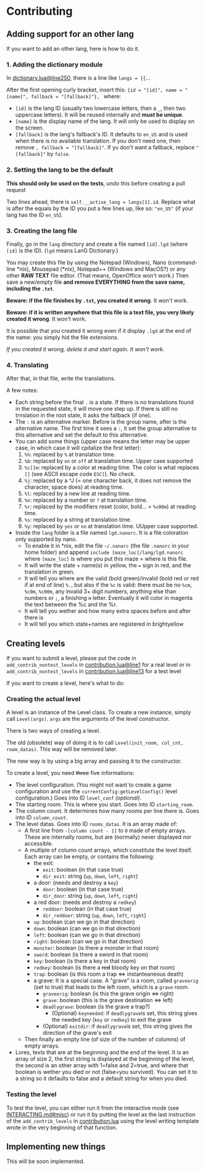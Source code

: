 # Contributing

## Adding support for an other lang
If you want to add an other lang, here is how to do it.

### 1. Adding the dictionary module
In [dictionary.lua@line250](dictionary.lua#L250), there is a line like `langs = {{`...

After the first opening curly bracket, insert this:
`{id = "[id]", name = "[name]", fallback = "[fallback]"}, `
where:
- `[id]` is the lang ID (usually two lowercase letters, then a `_`, then two uppercase letters). It will be reused internally and **must be unique**.
- `[name]` is the display name of the lang. It will only be used to display on the screen.
- `[fallback]` is the lang's fallback's ID. It defaults to `en_US` and is used when there is no available translation. If you don't need one, then remove `, fallback = "[fallback]"`. If yu don't want a fallback, replace `"[fallback]"` by `false`.

### 2. Setting the lang to be the default
**This should only be used on the tests**, undo this before creating a pull request

Two lines ahead, there is `self.__active_lang = langs[1].id`. Replace what is after the equals by the ID you put a few lines up, like so: `"en_US"` (if your lang has the ID `en_US`).

### 3. Creating the lang file
Finally, go in the `lang` directory and create a file named `[id].lgd` (where `[id]` is the ID). (`lgd` means LanG Dictionary.)

You may create this file by using the Notepad (Windows), Nano (command-line *nix), Mousepad (*nix), Notepad++ (Windows and MacOS?) or any other **RAW TEXT** file editor. (That means, OpenOffice won't work.)
Then save a new/empty file **and remove EVERYTHING from the save name, including the `.txt`**.

**Beware: if the file finishes by `.txt`, you created it wrong**. It won't work.

**Beware: if it is written anywhere that this file is a text file, you very likely created it wrong**. It won't work.

It is possible that you created it wrong even if it display `.lgd` at the end of the name: you simply hid the file extensions.

*If you created it wrong, delete it and start again. It won't work.*

### 4. Translating
After that, in that file, write the translations.

A few notes:
- Each string before the final `.` is a state. If there is no translations found in the requested state, it will move one step up. If there is still no trnslation in the root state, it asks the fallback (if one).
- The `:` is an alternative marker. Before is the group name, after is the alternative name. The first time it sees a `:`, it set the group alternative to this alternative and set the default to this alternative.
- You can add some things (upper case means the letter may be upper case, in which case it will cpitalize the first letter):
  1. `%%`: replaced by `%` at translation time.
  2. `%b`: replaced by `on` or `off` at translation time. Upper case supported
  3. `%c[]m`: replaced by a color at reading time. The color is what replaces `[]` (see ASCII escape code `ESC[`). No check.
  4. `%j`: replaced by a ^J (= one character back, it does not remove the character, space does) at reading time.
  5. `%l`: replaced by a new line at reading time.
  6. `%n`: replaced by a number or `?` at translation time.
  7. `%r`: replaced by the modifiers reset (color, bold... = `%c00m`) at reading time.
  8. `%s`: replaced by a string at translation time.
  9. `%y`: replaced by `yes` or `no` at translation time. UUpper case supported.
- Inside the `lang` folder is a file named `lgd.nanorc`. It is a file coloration only supported by nano.
  - To enable it in *nix, edit the file `~/.nanorc` (the file `.nanorc` in your home folder) and append `include [maze_loc]/lang/lgd.nanorc` where `[maze_loc]` is where you put this maze = where is this file.
  - It will write the state + name(s) in yellow, the `=` sign in red, and the translation in green.
  - It will tell you where are the valid (bold green)/invalid (bold red or red if at end of line) `%.`, but also if the `%c` is valid: there must be no `%cm`, `%c0m`, `%c00m`, any invalid 3+ digit numbers, anything else than numbers or `;`, a finishing `m` letter. Eventually it will color in magenta the text between the %c and the %r.
  - It will tell you wether and how many extra spaces before and after there is
  - It will tell you which state+names are registered in brightyellow

## Creating levels
If you want to submit a level, please put the code in `add_contrib_nontest_levels` in [contribution.lua@line1]( contribution.lua#L1) for a real level or in `add_contrib_nontest_levels` in [contribution.lua@line13]( contribution.lua#L13) for a test level

If you want to create a level, here's what to do:
### Creating the actual level
A level is an instance of the Level class. To create a new instance, simply call `Level(args)`.
`args` are the arguments of the level constructor.

There is two ways of creating a level.

The old \(obsolete) way of doing it is to call `Level(init_room, col_cnt, room_datas)`.
This way will be removed later.

The new way is by using a big array and passing it to the constructor.

To create a level, you need ~~three~~ five informations:
- The level configuration. \(You might not want to create a game configuration and use the `currentConfig:getLevelConfig()` level configuration.) Goes into ID `level_conf` *\(optional)*.
- The starting room. This is where you start. Goes into ID `starting_room`.
- The column count. It determines how many rooms per line there is. Goes into ID `column_count`.
- The level datas. Goes into ID `rooms_datas`. It is an array made of:
  - A first line from `-[column count - 1]` to `0` made of empty arrays. These are internally rooms, but are (normally) never displayed nor accessible.
  - A multiple of column count arrays, which constitute the level itself. Each array can be empty, or contains the following:
    - the exit:
      - `exit`: boolean (in that case true)
      - `dir_exit`: string (`up`, `down`, `left`, `right`)
    - a door: (needs and destroy a `key`)
      - `door`: boolean (in that case true)
      - `dir_door`: string (`up`, `down`, `left`, `right`)
    - a red door: (needs and destroy a `redkey`)
        - `reddoor`: boolean (in that case true)
        - `dir_reddoor`: string (`up`, `down`, `left`, `right`)
    - `up`: boolean (can we go in that direction)
    - `down`: boolean (can we go in that direction)
    - `left`: boolean (can we go in that direction)
    - `right`: boolean (can we go in that direction)
    - `monster`: boolean (is there a monster in that room)
    - `sword`: boolean (is there a sword in that room)
    - `key`: boolean (is there a key in that room)
    - `redkey`: boolean (is there a ~~red~~ bloody key on that room)
    - `trap`: boolean (is this room a trap <=> instanteaneous death)
    - a grave: It is a special case. A "grave" is a room, called `graveorig` (set to true) that leads to the left room, which is a `grave` room.
      - `graveorig`: boolean (is this the grave origin <=> right)
      - `grave`: boolean (this is the grave destination <=> left)
      - `deadlygrave`: boolean (is the grave a trap?)
        - \(Optional) `keyneeded`: if `deadlygrave`is set, this string gives the needed key (`key` or `redkey`) to exit the grave
      - \(Optional) `exitdir`: if `deadlygrave`is set, this string gives the direction of the grave's exit
  - Then finally an empty line (of size of the number of columns) of empty arrays.
- Lores, texts that are at the beginning and the end of the level. It is an array of size 2, the first string is displayed at the beginning of the level, the second is an other array with 1=false and 2=true, and where that boolean is wether you died or not (false=you survived). You can set it to a string so it defaults to false and a default string for when you died.

### Testing the level
To test the level, you can either run it from the interactive mode (see [INTERACTING.md#misc](INTERACTING.md#misc)) or run it by putting the level as the last instruction of the `add_contrib_levels` in [contribution.lua](contribution.lua) using the level writing template wrote in the very beginning of that function.

## Implementing new things
This will be soon implemented.
